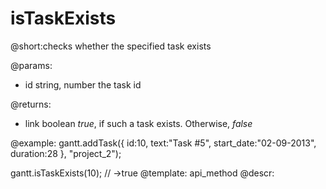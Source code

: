 isTaskExists
=============
@short:checks whether the specified task exists
	
@params:
- id	string, number	the task id


@returns:
- link	boolean		<i>true</i>, if such a task exists. Otherwise, <i>false</i>



@example:
gantt.addTask({
    id:10,
    text:"Task #5",
    start_date:"02-09-2013",
    duration:28
}, "project_2");

gantt.isTaskExists(10); // ->true
@template:	api_method
@descr:
